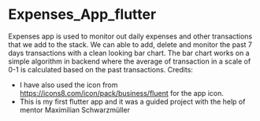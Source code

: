 # Expenses_App_flutter
Expenses app is used to monitor out daily expenses and other transactions that we add to the stack. We can able to add, delete and monitor the past 7 days transactions with a clean looking bar chart. The bar chart works on a simple algorithm in backend where the average of transaction in a scale of 0-1 is calculated based on the past transactions.
Credits:
* I have also used the icon from https://icons8.com/icon/pack/business/fluent for the app icon.
* This is my first flutter app and it was a guided project with the help of mentor Maximilian Schwarzmüller 
